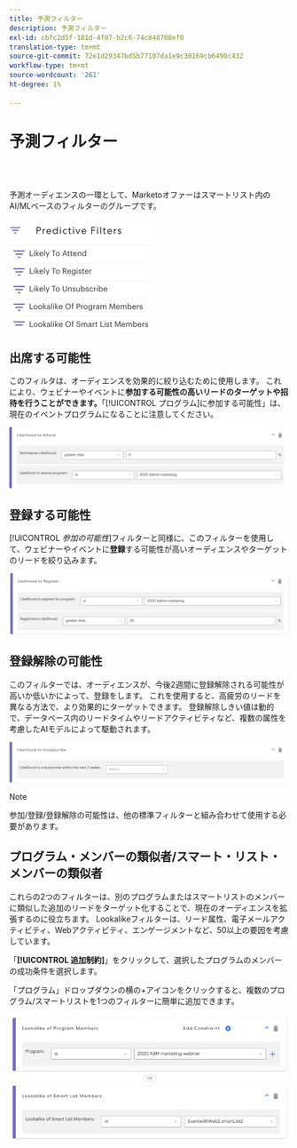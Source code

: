 ```yaml
---
title: 予測フィルター
description: 予測フィルター
exl-id: cbfc2d5f-181d-4f07-b2c6-74c848708ef0
translation-type: tm+mt
source-git-commit: 72e1d29347bd5b77107da1e9c30169cb6490c432
workflow-type: tm+mt
source-wordcount: '261'
ht-degree: 1%

---
```


# 予測フィルター

<br> 

予測オーディエンスの一環として、Marketoオファーはスマートリスト内のAI/MLベースのフィルターのグループです。

![イメージ1](/help/sky/assets/predictive-audiences/predictive-filters/predictive-filters-1.png)

## 出席する可能性

このフィルタは、オーディエンスを効果的に絞り込むために使用します。 これにより、ウェビナーやイベントに&#x200B;**参加する可能性の高いリードのターゲットや招待を行うことができます。**「[!UICONTROL プログラム]に参加する可能性」は、現在のイベントプログラムになることに注意してください。

![イメージ2](/help/sky/assets/predictive-audiences/predictive-filters/predictive-filters-2.png)

## 登録する可能性

[!UICONTROL _参加の可能性_]&#x200B;フィルターと同様に、このフィルターを使用して、ウェビナーやイベントに&#x200B;**登録**&#x200B;する可能性が高いオーディエンスやターゲットのリードを絞り込みます。

![イメージ3](/help/sky/assets/predictive-audiences/predictive-filters/predictive-filters-3.png)

## 登録解除の可能性

このフィルターでは、オーディエンスが、今後2週間に登録解除される可能性が高いか低いかによって、登録をします。 これを使用すると、高疲労のリードを異なる方法で、より効果的にターゲットできます。 登録解除しきい値は動的で、データベース内のリードタイムやリードアクティビティなど、複数の属性を考慮したAIモデルによって駆動されます。

![画像4](/help/sky/assets/predictive-audiences/predictive-filters/predictive-filters-4.png)

>[!NOTE]
>
>参加/登録/登録解除の可能性は、他の標準フィルターと組み合わせて使用する必要があります。

## プログラム・メンバーの類似者/スマート・リスト・メンバーの類似者

これらの2つのフィルターは、別のプログラムまたはスマートリストのメンバーに類似した追加のリードをターゲット化することで、現在のオーディエンスを拡張するのに役立ちます。 Lookalikeフィルターは、リード属性、電子メールアクティビティ、Webアクティビティ、エンゲージメントなど、50以上の要因を考慮しています。

「**[!UICONTROL 追加制約]**」をクリックして、選択したプログラムのメンバーの成功条件を選択します。

「プログラム」ドロップダウンの横の+アイコンをクリックすると、複数のプログラム/スマートリストを1つのフィルターに簡単に追加できます。

![画像5](/help/sky/assets/predictive-audiences/predictive-filters/predictive-filters-5.png)

